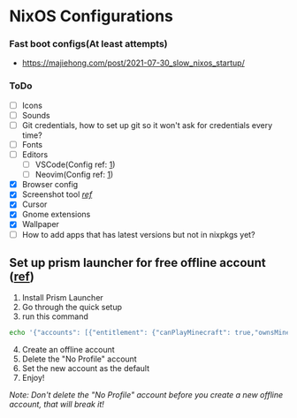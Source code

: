 # NixOS Configurations


### Fast boot configs(At least attempts)
- https://majiehong.com/post/2021-07-30_slow_nixos_startup/


### ToDo
- [ ] Icons
- [ ] Sounds
- [ ] Git credentials, how to set up git so it won't ask for credentials every time?
- [ ] Fonts
- [ ] Editors
  - [ ] VSCode(Config ref: [1](https://github.com/utdemir/dotfiles-nix/blob/297edd96ade9b6437dcf2cb0a7336513ad10f495/home-modules/vscode.nix))
  - [ ] Neovim(Config ref: [1](https://github.com/Kranzes/nix-config/blob/9a1a96ad4994059e40e217fd9266a0cc2fd16b01/home/kranzes/editors.nix))
- [x] Browser config
- [x] Screenshot tool _[ref](https://gitlab.gnome.org/GNOME/gnome-shell/-/issues/5208#note_1426865)_
- [x] Cursor
- [x] Gnome extensions
- [x] Wallpaper
- [ ] How to add apps that has latest versions but not in nixpkgs yet?

## Set up prism launcher for free offline account ([ref](https://github.com/antunnitraj/Prism-Launcher-PolyMC-Offline-Bypass))

1) Install Prism Launcher
2) Go through the quick setup
3) run this command 

```sh
echo '{"accounts": [{"entitlement": {"canPlayMinecraft": true,"ownsMinecraft": true},"type": "Offline"}],"formatVersion": 3}' > ~/.local/share/PrismLauncher/accounts.json
```
4) Create an offline account
5) Delete the "No Profile" account
6) Set the new account as the default
7) Enjoy!

_Note: Don't delete the "No Profile" account before you create a new offline account, that will break it!_